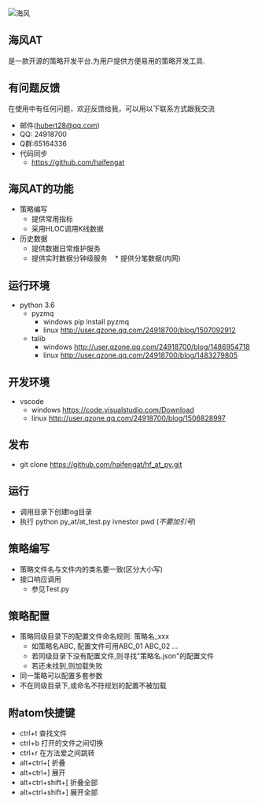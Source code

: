 ![海风](http://git.oschina.net/uploads/2/330302_haifengat.png?1484575602)
## 海风AT
是一款开源的策略开发平台.为用户提供方便易用的策略开发工具.

## 有问题反馈
在使用中有任何问题，欢迎反馈给我，可以用以下联系方式跟我交流

* 邮件(hubert28@qq.com)
* QQ: 24918700
* Q群:65164336
* 代码同步
    * https://github.com/haifengat
## 海风AT的功能
* 策略编写
    *  提供常用指标
    *  采用HLOC调用K线数据
* 历史数据
    *  提供数据日常维护服务
    *  提供实时数据分钟级服务
    *  提供分笔数据(内网)
## 运行环境
* python 3.6
    * pyzmq
        * windows pip install pyzmq
        * linux   http://user.qzone.qq.com/24918700/blog/1507092912
    * talib
        * windows http://user.qzone.qq.com/24918700/blog/1486954718
        * linux   http://user.qzone.qq.com/24918700/blog/1483279805
## 开发环境
* vscode
    * windows  https://code.visualstudio.com/Download
    * linux  http://user.qzone.qq.com/24918700/blog/1506828997
## 发布
* git clone https://github.com/haifengat/hf_at_py.git
## 运行
* 调用目录下创建log目录
* 执行 python py_at/at_test.py ivnestor pwd (*不要加引号*)
## 策略编写
* 策略文件名与文件内的类名要一致(区分大小写)
* 接口响应调用
    * 参见Test.py
## 策略配置
* 策略同级目录下的配置文件命名规则: 策略名_xxx
    * 如策略名ABC, 配置文件可用ABC_01 ABC_02 ...
    * 若同级目录下没有配置文件,则寻找"策略名.json"的配置文件
    * 若还未找到,则加载失败
* 同一策略可以配置多套参数
* 不在同级目录下,或命名不符规划的配置不被加载
## 附atom快捷键
  * ctrl+t 查找文件
  * ctrl+b 打开的文件之间切换
  * ctrl+r 在方法爱之间跳转
  * alt+ctrl+[ 折叠
  * alt+ctrl+] 展开
  * alt+ctrl+shift+[ 折叠全部
  * alt+ctrl+shift+] 展开全部
  
